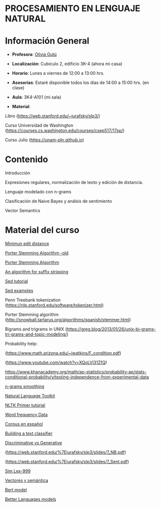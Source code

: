 # PROCESAMIENTO EN LENGUAJE NATURAL

# Información General

- **Profesora**: [Olivia Gutú](https://github.com/oliviagutu)

- **Localización**: Cubículo 2, edificio 3K-4 (ahora mi casa)

- **Horario**: Lunes a viernes de 12:00 a 13:00 hrs.

- **Asesorías**: Estaré disponible todos los días de 14:00 a 15:00 hrs. (en clase)

- **Aula**: 3K4-A101 (mi sala)

- **Material**: 
   
Libro (https://web.stanford.edu/~jurafsky/slp3/)

Curso Universidad de Washington (https://courses.cs.washington.edu/courses/csep517/17sp/)

Curso Julio (https://unam-pln.github.io)


# Contenido

Introducción

Expresiones regulares, normalización de texto y edición de distancia.

Lenguaje modelado con n-grams

Clasificación de Naive Bayes y análsis de sentimiento 

Vector Semantics

# Material del curso

[Minimun edit distance](https://eclass.uoa.gr/modules/document/file.php/D464/Σημειώσεις-Αρθρα/1.JonesPevz-ch6dynprogBio.pdf)

[Porter Stemming Algorithm -old](https://tartarus.org/martin/PorterStemmer/)

[Porter Stemming Algorithm](https://snowballstem.org/algorithms/)

[An algorithm for suffix stripping](https://www.cs.toronto.edu/~frank/csc2501/Readings/R2_Porter/Porter-1980.pdf)

[Sed tutorial](http://www.grymoire.com/Unix/Sed.html)

[Sed examples](http://sed.sourceforge.net/sed1line.txt)

Penn Treebank tokenization (https://nlp.stanford.edu/software/tokenizer.html)

Porter Stemming algorithm (http://snowball.tartarus.org/algorithms/spanish/stemmer.html)

Bigrams and trigrams in UNIX (https://greg.blog/2013/01/26/unix-bi-grams-tri-grams-and-topic-modeling/)

Probability help:

(https://www.math.arizona.edu/~jwatkins/F_condition.pdf)

(https://www.youtube.com/watch?v=XQoLVl31ZfQ)

https://www.khanacademy.org/math/ap-statistics/probability-ap/stats-conditional-probability/v/testing-independence-from-experimental-data

[n-grams smoothing](https://nlp.stanford.edu/~wcmac/papers/20050421-smoothing-tutorial.pdf)

[Natural Language Toolkit](https://www.nltk.org)

[NLTK Primer tutorial](https://pmoracho.github.io/blog/2017/01/04/NLTK-mi-tutorial/)

[Word frequency Data](https://www.wordfrequency.info)

[Corpus en español](http://www.corpusdelespanol.org/compare_corpes.asp)

[Building a text classifier](https://www.thinkful.com/projects/building-a-text-classifier-using-naive-bayes-499/)

[Discriminative vs Generative](http://papers.nips.cc/paper/2020-on-discriminative-vs-generative-classifiers-a-comparison-of-logistic-regression-and-naive-bayes.pdf)

(https://web.stanford.edu/%7Ejurafsky/slp3/slides/7_NB.pdf)

(https://web.stanford.edu/%7Ejurafsky/slp3/slides/7_Sent.pdf)

[Sim Lex-999](https://fh295.github.io/simlex.html)

[Vectores y semántica](CHARLAFINAL.pdf)

[Bert model](https://arxiv.org/pdf/1810.04805.pdf)

[Better Languages models](https://openai.com/blog/better-language-models/)
